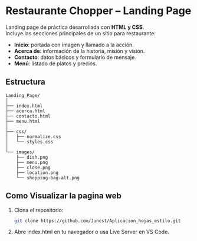 # Restaurante Chopper – Landing Page

Landing page de práctica desarrollada con **HTML y CSS**.  
Incluye las secciones principales de un sitio para restaurante:

- **Inicio**: portada con imagen y llamado a la acción.  
- **Acerca de**: información de la historia, misión y visión.  
- **Contacto**: datos básicos y formulario de mensaje.  
- **Menú**: listado de platos y precios.  

## Estructura
```text
Landing_Page/
│
├── index.html
├── acerca.html
├── contacto.html
├── menu.html
│
├── css/
│   ├── normalize.css
│   └── styles.css
│
└── images/
    ├── dish.png
    ├── menu.png
    ├── close.png
    ├── location.png
    └── shopping-bag-alt.png
```


## Como Visualizar la pagina web

1. Clona el repositorio:  
   ```bash
   git clone https://github.com/Juncst/Aplicacion_hojas_estilo.git

2. Abre index.html en tu navegador o usa Live Server en VS Code.